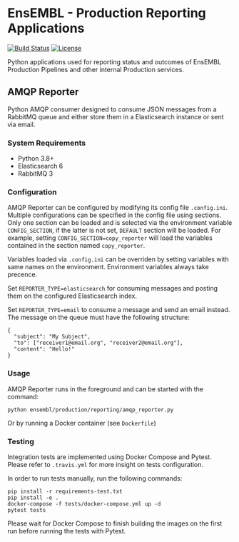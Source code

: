 EnsEMBL - Production Reporting Applications
===========================================

[![Build Status](https://travis-ci.com/Ensembl/ensembl-prodinf-reporting.svg?token=5zKzvNKrmopKSdQGqBxH&branch=main)](https://travis-ci.com/Ensembl/ensembl-prodinf-reporting) [![License](https://img.shields.io/badge/license-Apache--2.0-blue)](https://github.com/Ensembl/ensembl-prodinf-reporting/blob/main/LICENSE)

Python applications used for reporting status and outcomes of EnsEMBL Production
Pipelines and other internal Production services.


AMQP Reporter
-------------

Python AMQP consumer designed to consume JSON messages from a RabbitMQ queue and
either store them in a Elasticsearch instance or sent via email.


### System Requirements

- Python 3.8+
- Elasticsearch 6
- RabbitMQ 3


### Configuration

AMQP Reporter can be configured by modifying its config file `.config.ini`.
Multiple configurations can be specified in the config file using sections.
Only one section can be loaded and is selected via the environment variable
`CONFIG_SECTION`, if the latter is not set, `DEFAULT` section will be loaded.
For example, setting `CONFIG_SECTION=copy_reporter` will load the variables
contained in the section named `copy_reporter`.

Variables loaded via `.config.ini` can be overriden by setting variables with
same names on the environment. Environment variables always take precence.

Set `REPORTER_TYPE=elasticsearch` for consuming messages and posting them on the
configured Elasticsearch index.

Set `REPORTER_TYPE=email` to consume a message and send an email instead. The
message on the queue must have the following structure:

```
{
  "subject": "My Subject",
  "to": ["receiver1@email.org", "receiver2@email.org"],
  "content": "Hello!"
}
```


### Usage

AMQP Reporter runs in the foreground and can be started with the command:

```
python ensembl/production/reporting/amqp_reporter.py
```
Or by running a Docker container (see `Dockerfile`)



### Testing

Integration tests are implemented using Docker Compose and Pytest. Please refer
to `.travis.yml` for more insight on tests configuration.

In order to run tests manually, run the following commands:
```
pip install -r requirements-test.txt
pip install -e .
docker-compose -f tests/docker-compose.yml up -d
pytest tests
```

Please wait for Docker Compose to finish building the images on the first run
before running the tests with Pytest.
